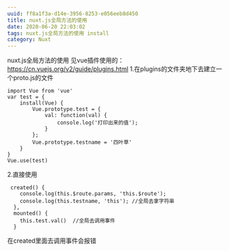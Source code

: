 ```yaml
---
uuid: ff8a1f3a-d14e-3956-8253-e056eeb8d450
title: nuxt.js全局方法的使用
date: 2020-06-20 22:03:02
tags: nuxt.js全局方法的使用 install
category: Nuxt
---
```

nuxt.js全局方法的使用 见vue插件使用的：https://cn.vuejs.org/v2/guide/plugins.html
1.在plugins的文件夹地下去建立一个proto.js的文件
<!-- more -->
```
import Vue from 'vue'
var test = {
    install(Vue) {
        Vue.prototype.test = {
            val: function(val) {
                console.log('打印出来的值');
            }
        };
        Vue.prototype.testname = '四叶草'
    }
}
Vue.use(test)
```
2.直接使用
```
 created() {
    console.log(this.$route.params, 'this.$route');  
    console.log(this.testname, 'this'); //全局去拿字符串
  },
  mounted() {
    this.test.val()  //全局去调用事件
  }
  ```
在created里面去调用事件会报错